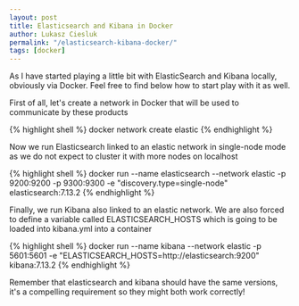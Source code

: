 ```yaml
---
layout: post
title: Elasticsearch and Kibana in Docker
author: Lukasz Ciesluk
permalink: "/elasticsearch-kibana-docker/"
tags: [docker]
---
```


As I have started playing a little bit with ElasticSearch and Kibana locally, obviously via Docker. Feel free to find below how to start play with it as well.

First of all, let's create a network in Docker that will be used to communicate by these products

{% highlight shell %}
docker network create elastic
{% endhighlight %}

Now we run Elasticsearch linked to an elastic network in single-node mode as we do not expect to cluster it with more nodes on localhost

{% highlight shell %}
docker run --name elasticsearch --network elastic -p 9200:9200 -p 9300:9300 -e "discovery.type=single-node" elasticsearch:7.13.2
{% endhighlight %}

Finally, we run Kibana also linked to an elastic network. We are also forced to define a variable called ELASTICSEARCH_HOSTS which is going to be loaded into kibana.yml into a container

{% highlight shell %}
docker run --name kibana --network elastic -p 5601:5601 -e "ELASTICSEARCH_HOSTS=http://elasticsearch:9200" kibana:7.13.2
{% endhighlight %}

Remember that elasticsearch and kibana should have the same versions, it's a compelling requirement so they might both work correctly!